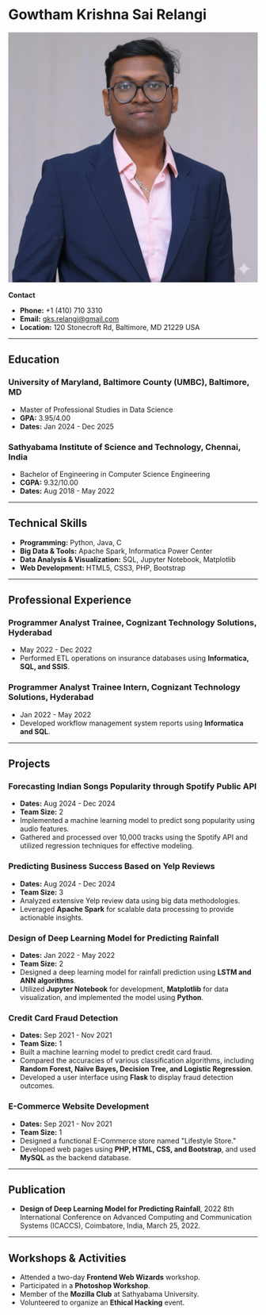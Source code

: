 # Gowtham Krishna Sai Relangi

![Gowtham's Headshot Photo](headshot_photo.png)

**Contact**
* **Phone:** +1 (410) 710 3310
* **Email:** gks.relangi@gmail.com
* **Location:** 120 Stonecroft Rd, Baltimore, MD 21229 USA

---

## **Education**

### **University of Maryland, Baltimore County (UMBC)**, Baltimore, MD
* Master of Professional Studies in Data Science
* **GPA:** 3.95/4.00
* **Dates:** Jan 2024 - Dec 2025

### **Sathyabama Institute of Science and Technology**, Chennai, India
* Bachelor of Engineering in Computer Science Engineering
* **CGPA:** 9.32/10.00
* **Dates:** Aug 2018 - May 2022

---

## **Technical Skills**

* **Programming:** Python, Java, C
* **Big Data & Tools:** Apache Spark, Informatica Power Center
* **Data Analysis & Visualization:** SQL, Jupyter Notebook, Matplotlib
* **Web Development:** HTML5, CSS3, PHP, Bootstrap

---

## **Professional Experience**

### **Programmer Analyst Trainee**, Cognizant Technology Solutions, Hyderabad
* May 2022 - Dec 2022
* Performed ETL operations on insurance databases using **Informatica, SQL, and SSIS**.

### **Programmer Analyst Trainee Intern**, Cognizant Technology Solutions, Hyderabad
* Jan 2022 - May 2022
* Developed workflow management system reports using **Informatica and SQL**.

---

## **Projects**

### **Forecasting Indian Songs Popularity through Spotify Public API**
* **Dates:** Aug 2024 - Dec 2024
* **Team Size:** 2
* Implemented a machine learning model to predict song popularity using audio features.
* Gathered and processed over 10,000 tracks using the Spotify API and utilized regression techniques for effective modeling.

### **Predicting Business Success Based on Yelp Reviews**
* **Dates:** Aug 2024 - Dec 2024
* **Team Size:** 3
* Analyzed extensive Yelp review data using big data methodologies.
* Leveraged **Apache Spark** for scalable data processing to provide actionable insights.

### **Design of Deep Learning Model for Predicting Rainfall**
* **Dates:** Jan 2022 - May 2022
* **Team Size:** 2
* Designed a deep learning model for rainfall prediction using **LSTM and ANN algorithms**.
* Utilized **Jupyter Notebook** for development, **Matplotlib** for data visualization, and implemented the model using **Python**.

### **Credit Card Fraud Detection**
* **Dates:** Sep 2021 - Nov 2021
* **Team Size:** 1
* Built a machine learning model to predict credit card fraud.
* Compared the accuracies of various classification algorithms, including **Random Forest, Naïve Bayes, Decision Tree, and Logistic Regression**.
* Developed a user interface using **Flask** to display fraud detection outcomes.

### **E-Commerce Website Development**
* **Dates:** Sep 2021 - Nov 2021
* **Team Size:** 1
* Designed a functional E-Commerce store named "Lifestyle Store."
* Developed web pages using **PHP, HTML, CSS, and Bootstrap**, and used **MySQL** as the backend database.

---

## **Publication**

* **Design of Deep Learning Model for Predicting Rainfall**, 2022 8th International Conference on Advanced Computing and Communication Systems (ICACCS), Coimbatore, India, March 25, 2022.

---

## **Workshops & Activities**

* Attended a two-day **Frontend Web Wizards** workshop.
* Participated in a **Photoshop Workshop**.
* Member of the **Mozilla Club** at Sathyabama University.
* Volunteered to organize an **Ethical Hacking** event.
